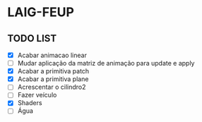 # LAIG-FEUP
## TODO LIST

- [X] Acabar animacao linear
- [ ] Mudar aplicação da matriz de animação para update e apply
- [X] Acabar a primitiva patch
- [X] Acabar a primitiva plane
- [ ] Acrescentar o cilindro2
- [ ] Fazer veículo
- [X] Shaders
- [ ] Água
